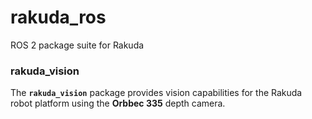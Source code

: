 # rakuda_ros
ROS 2 package suite for Rakuda

### rakuda_vision

The **`rakuda_vision`** package provides vision capabilities for the Rakuda robot platform using the **Orbbec 335** depth camera.  

